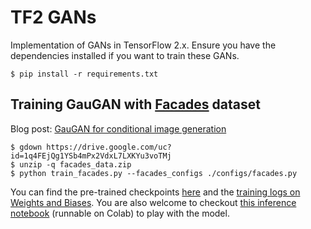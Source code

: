 # TF2 GANs

Implementation of GANs in TensorFlow 2.x. Ensure you have the dependencies installed
if you want to train these GANs.

```shell
$ pip install -r requirements.txt 
```


## Training GauGAN with [Facades](https://cmp.felk.cvut.cz/~tylecr1/facade/) dataset

Blog post: [GauGAN for conditional image generation](https://keras.io/examples/generative/gaugan/)

```shell
$ gdown https://drive.google.com/uc?id=1q4FEjQg1YSb4mPx2VdxL7LXKYu3voTMj
$ unzip -q facades_data.zip
$ python train_facades.py --facades_configs ./configs/facades.py
```

You can find the pre-trained checkpoints [here](https://github.com/soumik12345/tf2_gans/releases/tag/v0.2) and
the [training logs on Weights and Biases](https://wandb.ai/tf2_gans/GauGAN/runs/1vvw7cpw). You are also welcome to
checkout [this inference notebook](https://github.com/soumik12345/tf2_gans/blob/gaugan/notebooks/gaugan_facades_inference.ipynb) (runnable
on Colab) to play with the model. 

